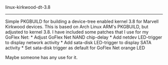 linux-kirkwood-dt-3.8

-----------------

Simple PKGBUILD for building a device-tree enabled kernel 3.8 for Marvell Kirkwood devices.
This is based on Arch Linux ARM's PKGBUILD, but adjusted to kernel 3.8.
I have included some patches that I use for my GoFlex Net:
	* Adjust GoFlex Net NAND chip-delay
	* Add netdev LED-trigger to display network activity
	* Add sata-disk LED-trigger to display SATA activity
	* Set sata-disk trigger as default for GoFlex Net orange LED

Maybe someone has any use for it.
